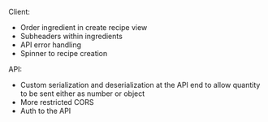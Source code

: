 Client:

- Order ingredient in create recipe view
- Subheaders within ingredients
- API error handling
- Spinner to recipe creation

API:

- Custom serialization and deserialization at the API end to allow quantity to be sent either as number or object
- More restricted CORS
- Auth to the API
